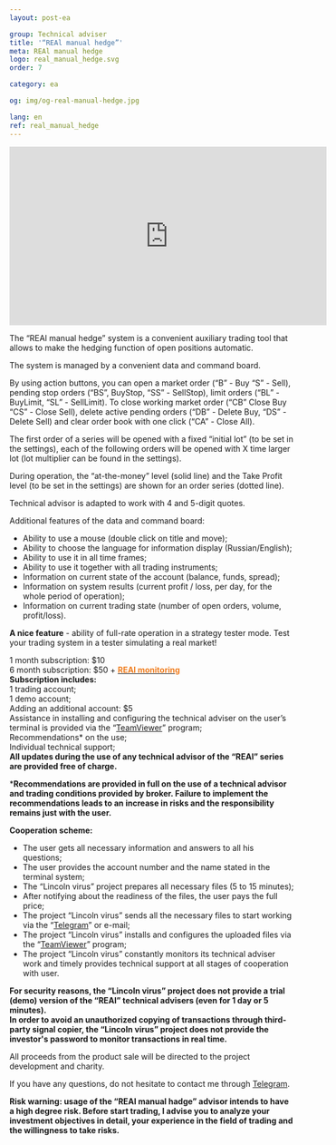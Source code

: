 ```yaml
---
layout: post-ea

group: Technical adviser
title: '“REAl manual hedge”'
meta: REAl manual hedge
logo: real_manual_hedge.svg
order: 7

category: ea

og: img/og-real-manual-hedge.jpg

lang: en
ref: real_manual_hedge
---
```


<iframe class="mx-auto d-block" width="560" height="315" src="https://www.youtube.com/embed/rZQnHByerlY?rel=0&amp;controls=2&amp;showinfo=0" frameborder="0" allow="autoplay; encrypted-media" allowfullscreen> </iframe>

The “REAl manual hedge” system is a convenient auxiliary trading tool that allows to make the hedging function of open positions automatic.  

The system is managed by a convenient data and command board.  

By using action buttons, you can open a market order (“B” - Buy “S” - Sell), pending stop orders (“BS”, BuyStop, “SS” - SellStop), limit orders (“BL” - BuyLimit, “SL” - SellLimit). To close working market order (“CB” Close Buy “CS” - Close Sell), delete active pending orders (“DB” - Delete Buy, “DS” - Delete Sell) and clear order book with one click (“CA” - Close All).  

The first order of a series will be opened with a fixed “initial lot” (to be set in the settings), each of the following orders will be opened with X time larger lot (lot multiplier can be found in the settings).  

During operation, the “at-the-money” level (solid line) and the Take Profit level (to be set in the settings) are shown for an order series (dotted line).  

Technical advisor is adapted to work with 4 and 5-digit quotes.  

Additional features of the data and command board:

  - Ability to use a mouse (double click on title and move);
  - Ability to choose the language for information display (Russian/English);
  - Ability to use it in all time frames;
  - Ability to use it together with all trading instruments;
  - Information on current state of the account (balance, funds, spread);
  - Information on system results (current profit / loss, per day, for the whole period of operation);
  - Information on current trading state (number of open orders, volume, profit/loss).
  
**A nice feature** - ability of full-rate operation in a strategy tester mode. Test your trading system in a tester simulating a real market!  

  1 month subscription: $10  
  6 month subscription: $50 + **<a href="https://lincolnvirus.com/projects/forex/real_monitoring.html" target="_blank"><span style="color:#f07e20">REAl monitoring</span></a>**  
  **Subscription includes:**  
  1 trading account;  
  1 demo account;  
  Adding an additional account: $5  
  Assistance in installing and configuring the technical adviser on the user’s terminal is provided via the “<a href="https://www.teamviewer.com/" target="_blank">TeamViewer</a>” program;  
  Recommendations* on the use;  
  Individual technical support;  
  **All updates during the use of any technical advisor of the “REAl” series are provided free of charge.**
  
  ***Recommendations are provided in full on the use of a technical advisor and trading conditions provided by broker. Failure to implement the recommendations leads to an increase in risks and the responsibility remains just with the user.**
  
  **Cooperation scheme:**
  
- The user gets all necessary information and answers to all his questions;  
- The user provides the account number and the name stated in the terminal system;  
- The “Lincoln virus” project prepares all necessary files (5 to 15 minutes);  
- After notifying about the readiness of the files, the user pays the full price;  
- The project “Lincoln virus” sends all the necessary files to start working via the “<a href="https://t.me/chutkoy" target="_blank">Telegram</a>” or e-mail;  
- The project “Lincoln virus” installs and configures the uploaded files via the “<a href="https://www.teamviewer.com/" target="_blank">TeamViewer</a>” program;  
- The project “Lincoln virus” constantly monitors its technical adviser work and timely provides technical support at all stages of cooperation with user.  

**For security reasons, the “Lincoln virus” project does not provide a trial (demo) version of the “REAl” technical advisers (even for 1 day or 5 minutes).**  
**In order to avoid an unauthorized copying of transactions through third-party signal copier, the “Lincoln virus” project does not provide the investor's password to monitor transactions in real time.**  

All proceeds from the product sale will be directed to the project development and charity.  

If you have any questions, do not hesitate to contact me through <a href="https://t.me/chutkoy" target="_blank">Telegram</a>.  

**Risk warning: usage of the “REAl manual hadge” advisor intends to have a high degree risk. Before start trading, I advise you to analyze your investment objectives in detail, your experience in the field of trading and the willingness to take risks.**

